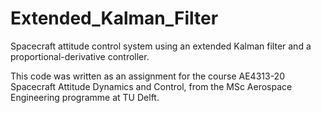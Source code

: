 # Extended_Kalman_Filter
Spacecraft attitude control system using an extended Kalman filter and a proportional-derivative controller.

This code was written as an assignment for the course AE4313-20 Spacecraft Attitude Dynamics and Control, from the MSc Aerospace Engineering programme at TU Delft.
